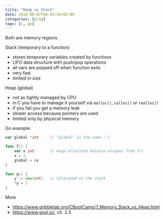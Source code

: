 ```yaml
---
title: "Heap vs Stack"
date: 2018-08-07T08:43:41+02:00
categories: [prog]
tags: [c, go]
---
```


Both are memory regions.

Stack (temporary to a function)

* stores temporary variables created by functions
* LIFO data structure with push/pop operations
* all vars are popped off when function exits
* very fast
* limited in size

Heap (global)

* not as tightly managed by CPU
* in C you have to manage it yourself via `malloc()`, `calloc()` or `realloc()`
* if you fail you get a memory leak
* slower access because pointers are used
* limited only by physical memory

Go example:

```go
var global *int     // "global" is the name :-)

func f() {
    var x int       // heap-allocated because escapes from f()
    x = 1
    global = &x
}

func g() {
    y := new(int)   // allocated on the stack
    *y = 1
}

```

More

* https://www.gribblelab.org/CBootCamp/7_Memory_Stack_vs_Heap.html
* https://www.gopl.io/, ch. 2.3
